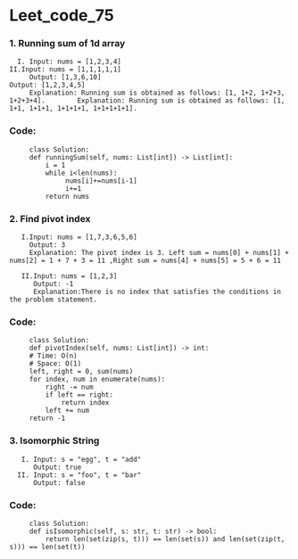 # Leet_code_75

### 1. Running sum of 1d array
      I. Input: nums = [1,2,3,4]                                                        II.Input: nums = [1,1,1,1,1]
         Output: [1,3,6,10]                                                                Output: [1,2,3,4,5]
         Explanation: Running sum is obtained as follows: [1, 1+2, 1+2+3, 1+2+3+4].        Explanation: Running sum is obtained as follows: [1, 1+1, 1+1+1, 1+1+1+1, 1+1+1+1+1].                                                                         

### Code: 
         class Solution:
         def runningSum(self, nums: List[int]) -> List[int]:
             i = 1
             while i<len(nums):
                  nums[i]+=nums[i-1]
                  i+=1
             return nums       
      
### 2. Find pivot index
       I.Input: nums = [1,7,3,6,5,6]
         Output: 3
         Explanation: The pivot index is 3. Left sum = nums[0] + nums[1] + nums[2] = 1 + 7 + 3 = 11 ,Right sum = nums[4] + nums[5] = 5 + 6 = 11
            
       II.Input: nums = [1,2,3]
          Output: -1
          Explanation:There is no index that satisfies the conditions in the problem statement.    
          
### Code:          
         class Solution:
         def pivotIndex(self, nums: List[int]) -> int:
         # Time: O(n)
         # Space: O(1)
         left, right = 0, sum(nums)
         for index, num in enumerate(nums):
             right -= num
             if left == right:
                 return index
             left += num
         return -1
### 3. Isomorphic String
       I. Input: s = "egg", t = "add"
          Output: true
      II. Input: s = "foo", t = "bar"
          Output: false
### Code: 
         class Solution:
         def isIsomorphic(self, s: str, t: str) -> bool:
             return len(set(zip(s, t))) == len(set(s)) and len(set(zip(t, s))) == len(set(t))










